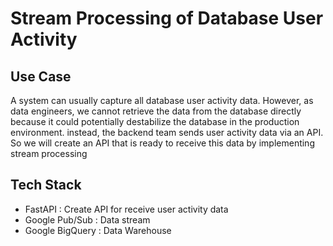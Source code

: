 # Stream Processing of Database User Activity
## Use Case
A system can usually capture all database user activity data. However, as data engineers, we cannot retrieve the data from the database directly because it could potentially destabilize the database in the production environment. instead, the backend team sends user activity data via an API. So we will create an API that is ready to receive this data by implementing stream processing
## Tech Stack
* FastAPI : Create API for receive user activity data
* Google Pub/Sub : Data stream
* Google BigQuery : Data Warehouse


